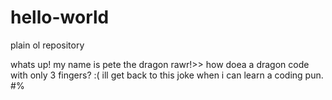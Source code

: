 # hello-world

plain ol repository


whats up! my name is pete the dragon rawr!>>
how doea a dragon code with only 3 fingers? :(
ill get back to this joke when i can learn a coding pun. #$%bye4now#$%
